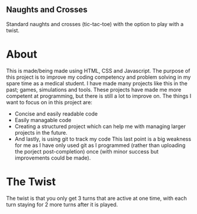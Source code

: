 ## Naughts and Crosses
 Standard naughts and crosses (tic-tac-toe) with the option to play with a twist.

# About
 This is made/being made using HTML, CSS and Javascript. The purpose of this project is to improve my coding competency and problem solving in my spare time as a medical student. I have made many projects like this in the past; games, simulations and tools. These projects have made me more competent at programming, but there is still a lot to improve on. The things I want to focus on in this project are:
  * Concise and easily readable code
  * Easily managable code
  * Creating a structured project which can help me with managing larger projects in the future.
  * And lastly, is using git to track my code
This last point is a big weakness for me as I have only used git as I programmed (rather than uploading the porject post-completion) once (with minor success but improvements could be made).

# The Twist
 The twist is that you only get 3 turns that are active at one time, with each turn staying for 2 more turns after it is played.
